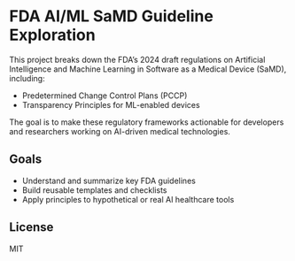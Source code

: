 # FDA AI/ML SaMD Guideline Exploration

This project breaks down the FDA’s 2024 draft regulations on Artificial Intelligence and Machine Learning in Software as a Medical Device (SaMD), including:
- Predetermined Change Control Plans (PCCP)
- Transparency Principles for ML-enabled devices

The goal is to make these regulatory frameworks actionable for developers and researchers working on AI-driven medical technologies.

## Goals
- Understand and summarize key FDA guidelines
- Build reusable templates and checklists
- Apply principles to hypothetical or real AI healthcare tools

## License
MIT
